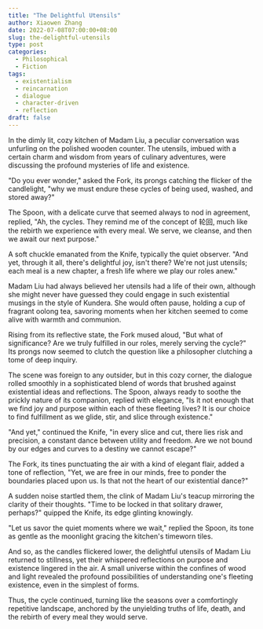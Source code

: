 ```yaml
---
title: "The Delightful Utensils"
author: Xiaowen Zhang
date: 2022-07-08T07:00:00+08:00
slug: the-delightful-utensils
type: post
categories:
  - Philosophical
  - Fiction
tags:
  - existentialism
  - reincarnation
  - dialogue
  - character-driven
  - reflection
draft: false
---
```


In the dimly lit, cozy kitchen of Madam Liu, a peculiar conversation was unfurling on the polished wooden counter. The utensils, imbued with a certain charm and wisdom from years of culinary adventures, were discussing the profound mysteries of life and existence.

"Do you ever wonder," asked the Fork, its prongs catching the flicker of the candlelight, "why we must endure these cycles of being used, washed, and stored away?"

The Spoon, with a delicate curve that seemed always to nod in agreement, replied, "Ah, the cycles. They remind me of the concept of 轮回, much like the rebirth we experience with every meal. We serve, we cleanse, and then we await our next purpose."

A soft chuckle emanated from the Knife, typically the quiet observer. "And yet, through it all, there's delightful joy, isn't there? We're not just utensils; each meal is a new chapter, a fresh life where we play our roles anew."

Madam Liu had always believed her utensils had a life of their own, although she might never have guessed they could engage in such existential musings in the style of Kundera. She would often pause, holding a cup of fragrant oolong tea, savoring moments when her kitchen seemed to come alive with warmth and communion. 

Rising from its reflective state, the Fork mused aloud, "But what of significance? Are we truly fulfilled in our roles, merely serving the cycle?" Its prongs now seemed to clutch the question like a philosopher clutching a tome of deep inquiry.

The scene was foreign to any outsider, but in this cozy corner, the dialogue rolled smoothly in a sophisticated blend of words that brushed against existential ideas and reflections. The Spoon, always ready to soothe the prickly nature of its companion, replied with elegance, "Is it not enough that we find joy and purpose within each of these fleeting lives? It is our choice to find fulfillment as we glide, stir, and slice through existence."

"And yet," continued the Knife, "in every slice and cut, there lies risk and precision, a constant dance between utility and freedom. Are we not bound by our edges and curves to a destiny we cannot escape?"

The Fork, its tines punctuating the air with a kind of elegant flair, added a tone of reflection, "Yet, we are free in our minds, free to ponder the boundaries placed upon us. Is that not the heart of our existential dance?"

A sudden noise startled them, the clink of Madam Liu's teacup mirroring the clarity of their thoughts. "Time to be locked in that solitary drawer, perhaps?" quipped the Knife, its edge glinting knowingly.

"Let us savor the quiet moments where we wait," replied the Spoon, its tone as gentle as the moonlight gracing the kitchen's timeworn tiles.

And so, as the candles flickered lower, the delightful utensils of Madam Liu returned to stillness, yet their whispered reflections on purpose and existence lingered in the air. A small universe within the confines of wood and light revealed the profound possibilities of understanding one's fleeting existence, even in the simplest of forms.

Thus, the cycle continued, turning like the seasons over a comfortingly repetitive landscape, anchored by the unyielding truths of life, death, and the rebirth of every meal they would serve.
